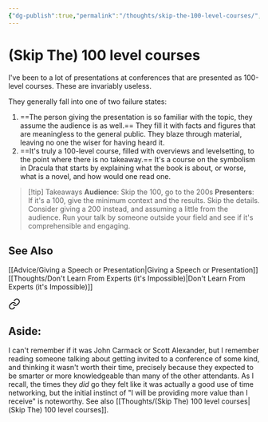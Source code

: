 ```yaml
---
{"dg-publish":true,"permalink":"/thoughts/skip-the-100-level-courses/","tags":["thoughts","advice","public-speaking"],"noteIcon":2}
---
```


# (Skip The) 100 level courses

I've been to a lot of presentations at conferences that are presented as 100-level courses. These are invariably useless.

They generally fall into one of two failure states:
1. ==The person giving the presentation is so familiar with the topic, they assume the audience is as well.== They fill it with facts and figures that are meaningless to the general public. They blaze through material, leaving no one the wiser for having heard it.
2. ==It's truly a 100-level course, filled with overviews and levelsetting, to the point where there is no takeaway.== It's a course on the symbolism in Dracula that starts by explaining what the book is about, or worse, what is a novel, and how would one read one.

> [!tip] Takeaways
**Audience**: Skip the 100, go to the 200s
**Presenters**: If it's a 100, give the minimum context and the results. Skip the details. Consider giving a 200 instead, and assuming a little from the audience. Run your talk by someone outside your field and see if it's comprehensible and engaging.

## See Also
[[Advice/Giving a Speech or Presentation\|Giving a Speech or Presentation]]
[[Thoughts/Don't Learn From Experts (it's Impossible)\|Don't Learn From Experts (it's Impossible)]]

<div class="transclusion internal-embed is-loaded"><a class="markdown-embed-link" href="/thoughts/the-price-of-college-education/#aside" aria-label="Open link"><svg xmlns="http://www.w3.org/2000/svg" width="24" height="24" viewBox="0 0 24 24" fill="none" stroke="currentColor" stroke-width="2" stroke-linecap="round" stroke-linejoin="round" class="svg-icon lucide-link"><path d="M10 13a5 5 0 0 0 7.54.54l3-3a5 5 0 0 0-7.07-7.07l-1.72 1.71"></path><path d="M14 11a5 5 0 0 0-7.54-.54l-3 3a5 5 0 0 0 7.07 7.07l1.71-1.71"></path></svg></a><div class="markdown-embed">



## Aside:
I can't remember if it was John Carmack or Scott Alexander, but I remember reading someone talking about getting invited to a conference of some kind, and thinking it wasn't worth their time, precisely because they expected to be smarter or more knowledgeable than many of the other attendants. As I recall, the times they *did* go they felt like it was actually a good use of time networking, but the initial instinct of "I will be providing more value than I receive" is noteworthy. See also [[Thoughts/(Skip The) 100 level courses\|(Skip The) 100 level courses]].


</div></div>
